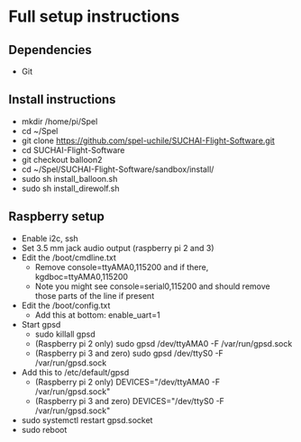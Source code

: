 # Full setup instructions #

## Dependencies ##
* Git

## Install instructions ##
* mkdir /home/pi/Spel
* cd ~/Spel
* git clone https://github.com/spel-uchile/SUCHAI-Flight-Software.git
* cd SUCHAI-Flight-Software
* git checkout balloon2
* cd ~/Spel/SUCHAI-Flight-Software/sandbox/install/
* sudo sh install_balloon.sh
* sudo sh install_direwolf.sh

## Raspberry setup ##
* Enable i2c, ssh
* Set 3.5 mm jack audio output (raspberry pi 2 and 3)
* Edit the /boot/cmdline.txt
	- Remove console=ttyAMA0,115200 and if there, kgdboc=ttyAMA0,115200
	- Note you might see console=serial0,115200 and should remove those parts of the line if present
* Edit the /boot/config.txt
	- Add this at bottom: enable_uart=1
* Start gpsd
	- sudo killall gpsd
	- (Raspberry pi 2 only) sudo gpsd /dev/ttyAMA0 -F /var/run/gpsd.sock
	- (Raspberry pi 3 and zero) sudo gpsd /dev/ttyS0 -F /var/run/gpsd.sock
* Add this to /etc/default/gpsd
	- (Raspberry pi 2 only) DEVICES="/dev/ttyAMA0 -F /var/run/gpsd.sock"
	- (Raspberry pi 3 and zero) DEVICES="/dev/ttyS0 -F /var/run/gpsd.sock"
* sudo systemctl restart gpsd.socket
* sudo reboot

